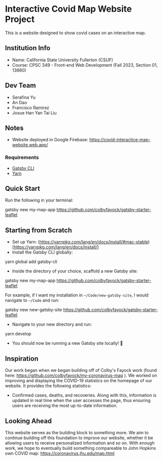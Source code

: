 # Interactive Covid Map Website Project #

This is a website designed to show covid cases on an interactive map.

## Institution Info ##

* Name: California State University Fullerton (CSUF)
* Course: CPSC 349 - Front-end Web Development (Fall 2023, Section 01, 13660)

## Dev Team ##

* Serafina Yu
* An Dao
* Francisco Ramirez
* Josue Han Yan Tai Liu

## Notes ##

* Website deployed in Google Firebase: https://covid-interactice-map-website.web.app/

### Requirements ##
* [Gatsby CLI](https://www.npmjs.com/package/gatsby-cli)
* [Yarn](https://yarnpkg.com/en/)

## Quick Start ##
Run the following in your terminal:

gatsby new my-map-app https://github.com/colbyfayock/gatsby-starter-leaflet

## Starting from Scratch ##
* Set up Yarn: (https://yarnpkg.com/lang/en/docs/install/#mac-stable)[https://yarnpkg.com/lang/en/docs/install/]
* Install the Gatsby CLI globally:

yarn global add gatsby-cli

* Inside the directory of your choice, scaffold a new Gatsby site:

gatsby new my-map-app https://github.com/colbyfayock/gatsby-starter-leaflet

For example, if I want my installation in `~/Code/new-gatsby-site`, I would navigate to `~/Code` and run:

gatsby new new-gatsby-site https://github.com/colbyfayock/gatsby-starter-leaflet

* Navigate to your new directory and run:

yarn develop

* You should now be running a new Gatsby site locally! 🎉

## Inspiration ##
Our work began when we began building off of Colby's Fayock work (found here: https://github.com/colbyfayock/my-coronavirus-map ).
We worked on improving and displaying the COVID-19 statistics on the homepage of our website. It provides the following statistics:

* Confirmed cases, deaths, and recoveries.
Along with this, information is updated in real time when the user accesses the page, thus ensuring users are receiving the most up-to-date information.

## Looking Ahead ##

This website serves as the building block to something more. We aim to continue building off this foundation to improve our website, whether it be allowing users to receive personalized information and so on.
With enough work, we hope to eventually build something compareable to John Hopkins own COVID map: https://coronavirus.jhu.edu/map.html
